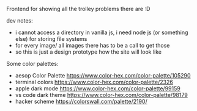 
Frontend for showing all the trolley problems there are :D

dev notes:
- i cannot access a directory in vanilla js,
 i need node js (or something else) for storing file systems
- for every image/ all images there has to be a call to get those
- so this is just a design prototype how the site will look like

Some color palettes:
- aesop Color Palette https://www.color-hex.com/color-palette/105290
- terminal colors https://www.color-hex.com/color-palette/2326
- apple dark mode https://www.color-hex.com/color-palette/99159
- vs code dark theme https://www.color-hex.com/color-palette/98179
- hacker scheme https://colorswall.com/palette/2190/

